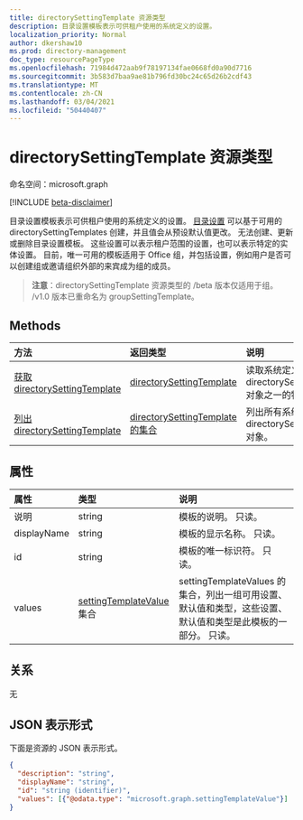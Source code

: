 ```yaml
---
title: directorySettingTemplate 资源类型
description: 目录设置模板表示可供租户使用的系统定义的设置。
localization_priority: Normal
author: dkershaw10
ms.prod: directory-management
doc_type: resourcePageType
ms.openlocfilehash: 71984d472aab9f78197134fae0668fd0a90d7716
ms.sourcegitcommit: 3b583d7baa9ae81b796fd30bc24c65d26b2cdf43
ms.translationtype: MT
ms.contentlocale: zh-CN
ms.lasthandoff: 03/04/2021
ms.locfileid: "50440407"
---
```

# <a name="directorysettingtemplate-resource-type"></a>directorySettingTemplate 资源类型

命名空间：microsoft.graph

[!INCLUDE [beta-disclaimer](../../includes/beta-disclaimer.md)]

目录设置模板表示可供租户使用的系统定义的设置。 [目录设置](directorysetting.md) 可以基于可用的 directorySettingTemplates 创建，并且值会从预设默认值更改。 无法创建、更新或删除目录设置模板。 这些设置可以表示租户范围的设置，也可以表示特定的实体设置。  目前，唯一可用的模板适用于 Office 组，并包括设置，例如用户是否可以创建组或邀请组织外部的来宾成为组的成员。

> **注意**：directorySettingTemplate 资源类型的 /beta 版本仅适用于组。 /v1.0 版本已重命名为 groupSettingTemplate。

## <a name="methods"></a>Methods

| 方法           | 返回类型    |说明|
|:---------------|:--------|:----------|
|[获取 directorySettingTemplate](../api/directorysettingtemplate-get.md) | [directorySettingTemplate](directorysettingtemplate.md) |读取系统定义的 directorySettingTemplate 对象之一的特定属性。|
|[列出 directorySettingTemplate](../api/directorysettingtemplate-list.md) | [directorySettingTemplate 的集合](directorysettingtemplate.md) |列出所有系统定义的 directorySettingTemplate 对象。|

## <a name="properties"></a>属性
| 属性     | 类型   |说明|
|:---------------|:--------|:----------|
|说明|string|模板的说明。 只读。|
|displayName|string|模板的显示名称。 只读。 |
|id|string| 模板的唯一标识符。 只读。|
|values|[settingTemplateValue](settingtemplatevalue.md) 集合| settingTemplateValues 的集合，列出一组可用设置、默认值和类型，这些设置、默认值和类型是此模板的一部分。  只读。 |

## <a name="relationships"></a>关系
无


## <a name="json-representation"></a>JSON 表示形式

下面是资源的 JSON 表示形式。

<!-- {
  "blockType": "resource",
  "optionalProperties": [

  ],
  "@odata.type": "microsoft.graph.directorySettingTemplate"
}-->

```json
{
  "description": "string",
  "displayName": "string",
  "id": "string (identifier)",
  "values": [{"@odata.type": "microsoft.graph.settingTemplateValue"}]
}

```

<!-- uuid: 8fcb5dbc-d5aa-4681-8e31-b001d5168d79
2015-10-25 14:57:30 UTC -->
<!--
{
  "type": "#page.annotation",
  "description": "directorySettingTemplate resource",
  "keywords": "",
  "section": "documentation",
  "tocPath": "",
  "suppressions": []
}
-->



